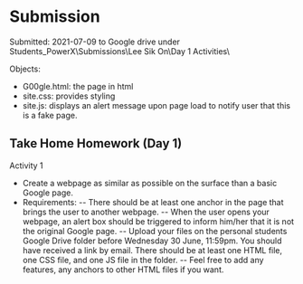 
# Submission
Submitted: 2021-07-09 to Google drive under Students_PowerX\Submissions\Lee Sik On\Day 1 Activities\

Objects: 
- G00gle.html: the page in html
- site.css: provides styling
- site.js: displays an alert message upon page load to notify user that this is a fake page.


## Take Home Homework (Day 1)

Activity 1
- Create a webpage as similar as possible on the surface than a basic Google page.
- Requirements:
-- There should be at least one anchor in the page that brings the user to another webpage.
-- When the user opens your webpage, an alert box should be triggered to inform him/her that it is not the original Google page.
-- Upload your files on the personal students Google Drive folder before Wednesday 30 June, 11:59pm. You should have received a link by email. There should be at least one HTML file, one CSS file, and one JS file in the folder.
-- Feel free to add any features, any anchors to other HTML files if you want.
